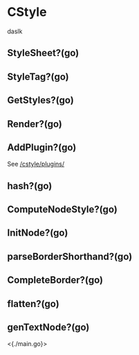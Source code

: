 # CStyle

daslk

## StyleSheet?(go)

## StyleTag?(go)

## GetStyles?(go)

## Render?(go)

## AddPlugin?(go)

See [/cstyle/plugins/](/cstyle/plugins/)

## hash?(go)

## ComputeNodeStyle?(go)

## InitNode?(go)

## parseBorderShorthand?(go)

## CompleteBorder?(go)

## flatten?(go)

## genTextNode?(go)

<{./main.go}>
